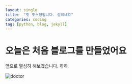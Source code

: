 ```yaml
---
layout: single
title:  "첫 포스팅입니다. 설레네요"
categories: coding
tag: [python, blog, jekyll] 
---
```


# 오늘은 처음 블로그를 만들었어요

앞으로 열심히 해보겠습니다. 하하



![doctor]({{site.url}}\images\2025-01-21-first\doctor.png)

